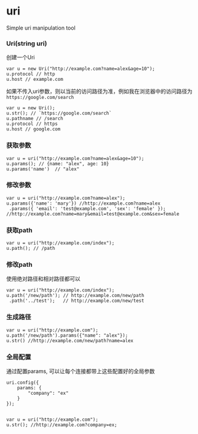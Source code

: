 # uri

Simple uri manipulation tool



### Uri(string uri)

创建一个Uri

```
var u = new Uri("http://example.com?name=alex&age=10");
u.protocol // http
u.host // example.com
```

如果不传入uri参数，则以当前的访问路径为准，例如我在浏览器中的访问路径为 `https://google.com/search`

```
var u = new Uri();
u.str(); // `https://google.com/search`
u.pathname // /search
u.protocol // https
u.host // google.com
```

### 获取参数

```
var u = uri("http://example.com?name=alex&age=10");
u.params(); // {name: "alex", age: 10}
u.params('name')  // "alex"

```

### 修改参数

```
var u = uri("http://example.com?name=alex");
u.params({'name': 'mary'}) //http://example.com?name=alex
 .params({ 'email': 'test@example.com', 'sex': 'female' }); //http://example.com?name=mary&email=test@example.com&sex=female

```

### 获取path

```
var u = uri("http://example.com/index");
u.path(); // /path
```

### 修改path

使用绝对路径和相对路径都可以

```
var u = uri("http://example.com/index");
u.path('/new/path'); // http://example.com/new/path
 .path('../test');   // http://example.com/new/test

```

### 生成路径

```
var u = uri("http://example.com");
u.path('/new/path').params({"name": "alex"});
u.str() //http://example.com/new/path?name=alex
```


### 全局配置

通过配置params, 可以让每个连接都带上这些配置好的全局参数

```
uri.config({
    params: {
        "company": "ex"
    }
});


var u = uri("http://example.com");
u.str(); //http://example.com?company=ex;

```